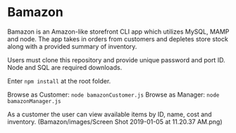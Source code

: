 # Bamazon

Bamazon is an Amazon-like storefront CLI app which utilizes MySQL, MAMP and node. The app takes in orders from customers and depletes store stock along with a provided summary of inventory.

Users must clone this repository and provide unique password and port ID.
Node and SQL are required downloads.

Enter `npm install` at the root folder.

Browse as Customer: `node bamazonCustomer.js`
Browse as Manager: `node bamazonManager.js`

As a customer the user can view available items by ID, name, cost and inventory.
(Bamazon/images/Screen Shot 2019-01-05 at 11.20.37 AM.png)

